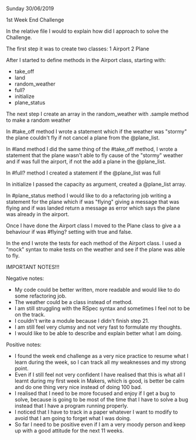 Sunday 30/06/2019

 1st Week End Challenge

In the relative file I would to explain how did I approach to solve the Challenge.

The first step it was to create two classes: 1 Airport
                                             2 Plane

After I started to define methods in the Airport class, starting with:

- take_off
- land
- random_weather
- full?
- initialize
- plane_status

The next step I create an array in the random_weather with .sample method to make a random weather

In #take_off method I wrote a statement which if the weather was "stormy" the plane couldn't fly if not cancel a plane from the @plane_list.

In #land method I did the same thing of the #take_off method, I wrote a statement that the plane wasn't able to fly cause of the "stormy" weather and if was full the airport, if not the add a plane in the @plane_list.

In #full? method I created a statement if the @plane_list was full

In initialize I passed the capacity as argument, created a @plane_list array.

In #plane_status method I would like to do a refactoring job writing a statement for the plane which if was "flying" giving a message that was flying and if was landed return a message as error which says the plane was already in the airport.

Once I have done the Airport class I moved to the Plane class to give a a behaviour if was #flying? setting with true and false.

In the end I wrote the tests for each method of the Airport class.
I used a "mock" syntax to make tests on the weather and see if the plane was able to fly.

IMPORTANT NOTES!!!

Negative notes:

- My code could be better written, more readable and would like to do some refactoring job.
- The weather could be a class instead of method.
- I am still struggling with the RSpec syntax and sometimes I feel not to be on the track.
- I couldn't write a module because I didn't finish step 21.
- I am still feel very clumsy and not very fast to formulate my thoughts.
- I would like to be able to describe and explain better what I am doing.

Positive notes:

- I found the week end challenge as a very nice practice to resume what I learn during the week, so I can track all my weaknesses and my strong point.
- Even if I still feel not very confident I have realised that this is what all I learnt during my first week in Makers, which is good, is better be calm and do one thing very nice instead of doing 100 bad.
- I realised that I need to be more focused and enjoy if I get a bug to solve, because is going to be most of the time that I have to solve a bug instead that I have a program running properly.
- I noticed that I have to track in a paper whatever I want to modify to avoid that I am going to forget what I was doing.
- So far I need to be positive even if I am a very moody person and keep up with a good attitude for the next 11 weeks.
